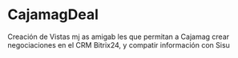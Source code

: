# CajamagDeal
Creación de Vistas mj as amigab les que permitan  a Cajamag crear negociaciones en el CRM Bitrix24, y compatir información con Sisu
